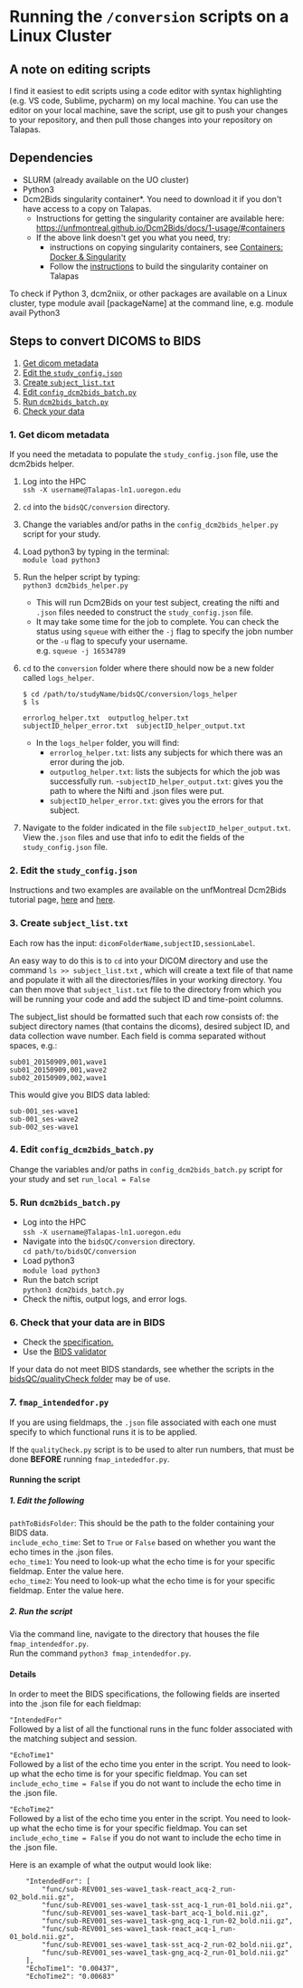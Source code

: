 # Running the `/conversion` scripts on a Linux Cluster

## A note on editing scripts

I find it easiest to edit scripts using a code editor with syntax highlighting (e.g. VS code, Sublime, pycharm) on my local machine. You can use the editor on your local machine, save the script, use git to push your changes to your repository, and then pull those changes into your repository on Talapas.

## Dependencies

- SLURM (already available on the UO cluster)
- Python3
- Dcm2Bids singularity container*. You need to download it if you don't have access to a copy on Talapas.
  - Instructions for getting the singularity container are available here: https://unfmontreal.github.io/Dcm2Bids/docs/1-usage/#containers
  - If the above link doesn't get you what you need, try:
    - instructions on copying singularity containers, see [Containers: Docker & Singularity](https://uoregonctn.atlassian.net/wiki/spaces/FSS/pages/138248203/Containers+Docker+Singularity)
    - Follow the [instructions](https://uoregonctn.atlassian.net/wiki/spaces/FSS/pages/138248203/Containers+Docker+Singularity#Containers:Docker&Singularity-trueFromgithub) to build the singularity container on Talapas 

To check if Python 3, dcm2niix, or other packages are available on a Linux cluster, type module avail [packageName] at the command line, e.g. module avail Python3

## Steps to convert DICOMS to BIDS
  
  1. [Get dicom metadata](#clust1)
  2. [Edit the `study_config.json`](#clust2)
  3. [Create `subject_list.txt`](#clust3)
  4. [Edit `config_dcm2bids_batch.py`](#clust4)
  5. [Run `dcm2bids_batch.py`](#clust5)
  6. [Check your data](#clust6)

### 1. Get dicom metadata <a name="clust1">

If you need the metadata to populate the `study_config.json` file, use the dcm2bids helper.

1. Log into the HPC   
`ssh -X username@Talapas-ln1.uoregon.edu`
2. `cd` into the `bidsQC/conversion` directory.
3. Change the variables and/or paths in the `config_dcm2bids_helper.py` script for your study.  
4. Load python3 by typing in the terminal:  
`module load python3`
5. Run the helper script by typing:   
`python3 dcm2bids_helper.py`  
    - This will run Dcm2Bids on your test subject, creating the nifti and `.json` files needed to construct the `study_config.json` file.
    - It may take some time for the job to complete. You can check the status using `squeue` with either the `-j` flag to specify the jobn number or the `-u` flag to specufy your username.  
    e.g. `squeue -j 16534789`
6. `cd` to the `conversion` folder where there should now be a new folder called `logs_helper`.

    ```{bash}
    $ cd /path/to/studyName/bidsQC/conversion/logs_helper
    $ ls 

    errorlog_helper.txt  outputlog_helper.txt  subjectID_helper_error.txt  subjectID_helper_output.txt
    ```

    - In the `logs_helper` folder, you will find:
      - `errorlog_helper.txt`: lists any subjects for which there was an error during the job.
      - `outputlog_helper.txt`: lists the subjects for which the job was successfully run.
      -`subjectID_helper_output.txt`: gives you the path to where the Nifti and .json files were put.
      - `subjectID_helper_error.txt`: gives you the errors for that subject.
7. Navigate to the folder indicated in the file `subjectID_helper_output.txt`. View the`.json` files and use that info to edit the fields of the `study_config.json` file. 

### 2. Edit the `study_config.json` <a name="clust2">

Instructions and two examples are available on the unfMontreal Dcm2Bids tutorial page, [here](https://unfmontreal.github.io/Dcm2Bids/docs/3-configuration/) and [here](https://unfmontreal.github.io/Dcm2Bids/docs/2-tutorial/#building-the-configuration-file).

### 3. Create `subject_list.txt` <a name="clust3">

Each row has the input: `dicomFolderName,subjectID,sessionLabel`.

An easy way to do this is to `cd` into your DICOM directory and use the command `ls >> subject_list.txt` , which will create a text file of that name and populate it with all the directories/files in your working directory. You can then move that `subject_list.txt` file to the directory from which you will be running your code and add the subject ID and time-point columns.

The subject_list should be formatted such that each row consists of: the subject directory names (that contains the dicoms), desired subject ID, and data collection wave number. Each field is comma separated without spaces, e.g.:

```
sub01_20150909,001,wave1  
sub01_20150909,001,wave2
sub02_20150909,002,wave1
```

This would give you BIDS data labled:
```
sub-001_ses-wave1
sub-001_ses-wave2
sub-002_ses-wave1
```
### 4. Edit `config_dcm2bids_batch.py` <a name="clust4">

Change the variables and/or paths in `config_dcm2bids_batch.py` script for your study and set `run_local = False`

### 5. Run `dcm2bids_batch.py` <a name="clust5">

- Log into the HPC  
  `ssh -X username@Talapas-ln1.uoregon.edu`
- Navigate into the `bidsQC/conversion` directory.  
  `cd path/to/bidsQC/conversion`
- Load python3  
  `module load python3`
- Run the batch script  
  `python3 dcm2bids_batch.py`
- Check the niftis, output logs, and error logs.

### 6. Check that your data are in BIDS <a name="clust6">

- Check the [specification.](https://bids.neuroimaging.io/)
- Use the [BIDS validator](http://incf.github.io/bids-validator)

If your data do not meet BIDS standards, see whether the scripts in the [bidsQC/qualityCheck folder](../qualityCheck) may be of use.

### 7. `fmap_intendedfor.py`

If you are using fieldmaps, the `.json` file associated with each one must specify to which functional runs it is to be applied.  

If the `qualityCheck.py` script is to be used to alter run numbers, that must be done **BEFORE** running `fmap_intededfor.py`.  

#### Running the script

#####  1. Edit the following
  
`pathToBidsFolder`: This should be the path to the folder containing your BIDS data.  
`include_echo_time`: Set to `True` or `False` based on whether you want the echo times in the .json files.  
`echo_time1`: You need to look-up what the echo time is for your specific fieldmap. Enter the value here.  
`echo_time2`: You need to look-up what the echo time is for your specific fieldmap. Enter the value here.  

##### 2. Run the script

Via the command line, navigate to the directory that houses the file `fmap_intendedfor.py`.  
Run the command `python3 fmap_intendedfor.py`.  
  
#### Details

In order to meet the BIDS specifications, the following fields are inserted into the .json file for each fieldmap:  

`"IntendedFor"`  
Followed by a list of all the functional runs in the func folder associated with the matching subject and session.  

`"EchoTime1"`  
Followed by a list of the echo time you enter in the script. You need to look-up what the echo time is for your specific fieldmap. You can set `include_echo_time = False` if you do not want to include the echo time in the .json file.  

`"EchoTime2"`  
Followed by a list of the echo time you enter in the script. You need to look-up what the echo time is for your specific fieldmap. You can set `include_echo_time = False` if you do not want to include the echo time in the .json file.  

Here is an example of what the output would look like:

```
    "IntendedFor": [
        "func/sub-REV001_ses-wave1_task-react_acq-2_run-02_bold.nii.gz",
        "func/sub-REV001_ses-wave1_task-sst_acq-1_run-01_bold.nii.gz",
        "func/sub-REV001_ses-wave1_task-bart_acq-1_bold.nii.gz",
        "func/sub-REV001_ses-wave1_task-gng_acq-1_run-02_bold.nii.gz",
        "func/sub-REV001_ses-wave1_task-react_acq-1_run-01_bold.nii.gz",
        "func/sub-REV001_ses-wave1_task-sst_acq-2_run-02_bold.nii.gz",
        "func/sub-REV001_ses-wave1_task-gng_acq-2_run-01_bold.nii.gz"
    ],
    "EchoTime1": "0.00437",
    "EchoTime2": "0.00683"
```
